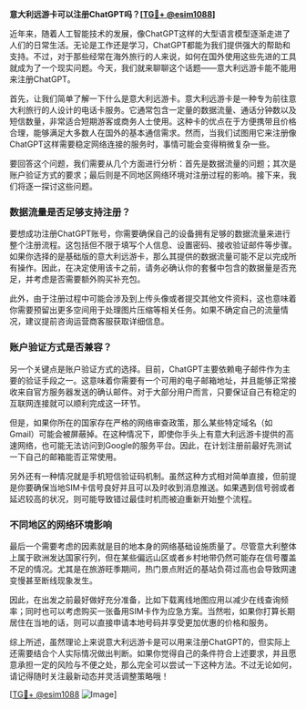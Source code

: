 **意大利远游卡可以注册ChatGPT吗？[[TG💪+ @esim1088](https://t.me/s/esim1088)]**

近年来，随着人工智能技术的发展，像ChatGPT这样的大型语言模型逐渐走进了人们的日常生活。无论是工作还是学习，ChatGPT都能为我们提供强大的帮助和支持。不过，对于那些经常在海外旅行的人来说，如何在国外使用这些先进的工具就成为了一个现实问题。今天，我们就来聊聊这个话题——意大利远游卡能不能用来注册ChatGPT。

首先，让我们简单了解一下什么是意大利远游卡。意大利远游卡是一种专为前往意大利旅行的人设计的电话卡服务。它通常包含一定量的数据流量、通话分钟数以及短信数量，非常适合短期游客或商务人士使用。这种卡的优点在于方便携带且价格合理，能够满足大多数人在国外的基本通信需求。然而，当我们试图用它来注册像ChatGPT这样需要稳定网络连接的服务时，事情可能会变得稍微复杂一些。

要回答这个问题，我们需要从几个方面进行分析：首先是数据流量的问题；其次是账户验证方式的要求；最后则是不同地区网络环境对注册过程的影响。接下来，我们将逐一探讨这些问题。

### 数据流量是否足够支持注册？

要想成功注册ChatGPT账号，你需要确保自己的设备拥有足够的数据流量来进行整个注册流程。这包括但不限于填写个人信息、设置密码、接收验证邮件等步骤。如果你选择的是基础版的意大利远游卡，那么其提供的数据流量可能不足以完成所有操作。因此，在决定使用该卡之前，请务必确认你的套餐中包含的数据量是否充足，并考虑是否需要额外购买补充包。

此外，由于注册过程中可能会涉及到上传头像或者提交其他文件资料，这也意味着你需要预留出更多空间用于处理图片压缩等相关任务。如果不确定自己的流量情况，建议提前咨询运营商客服获取详细信息。

### 账户验证方式是否兼容？

另一个关键点是账户验证方式的选择。目前，ChatGPT主要依赖电子邮件作为主要的验证手段之一。这意味着你需要有一个可用的电子邮箱地址，并且能够正常接收来自官方服务器发送的确认邮件。对于大部分用户而言，只要保证自己有稳定的互联网连接就可以顺利完成这一环节。

但是，如果你所在的国家存在严格的网络审查政策，那么某些特定域名（如Gmail）可能会被屏蔽掉。在这种情况下，即使你手头上有意大利远游卡提供的高速网络，也可能无法访问到Google的服务平台。因此，在计划注册前最好先测试一下自己的邮箱能否正常使用。

另外还有一种情况就是手机短信验证码机制。虽然这种方式相对简单直接，但前提是你要确保当地SIM卡信号良好并且可以及时收到消息推送。如果遇到信号弱或者延迟较高的状况，则可能导致错过最佳时机而被迫重新开始整个流程。

### 不同地区的网络环境影响

最后一个需要考虑的因素就是目的地本身的网络基础设施质量了。尽管意大利整体上属于欧洲发达国家行列，但在某些偏远山区或者乡村地带仍然可能存在信号覆盖不足的情况。尤其是在旅游旺季期间，热门景点附近的基站负荷过高也会导致网速变慢甚至断线现象发生。

因此，在出发之前最好做好充分准备，比如下载离线地图应用以减少在线查询频率；同时也可以考虑购买一张备用SIM卡作为应急方案。当然啦，如果你打算长期居住在当地的话，则可以直接申请本地号码并享受更加优惠的价格和服务。

综上所述，虽然理论上来说意大利远游卡是可以用来注册ChatGPT的，但实际上还需要结合个人实际情况做出判断。如果你觉得自己的条件符合上述要求，并且愿意承担一定的风险与不便之处，那么完全可以尝试一下这种方法。不过无论如何，请记得随时关注最新动态并灵活调整策略哦！

[[TG💪+ @esim1088](https://t.me/s/esim1088) ![Image](https://i.postimg.cc/4NQfJmqS/Snipaste-2025-05-13-00-14-12.png)]